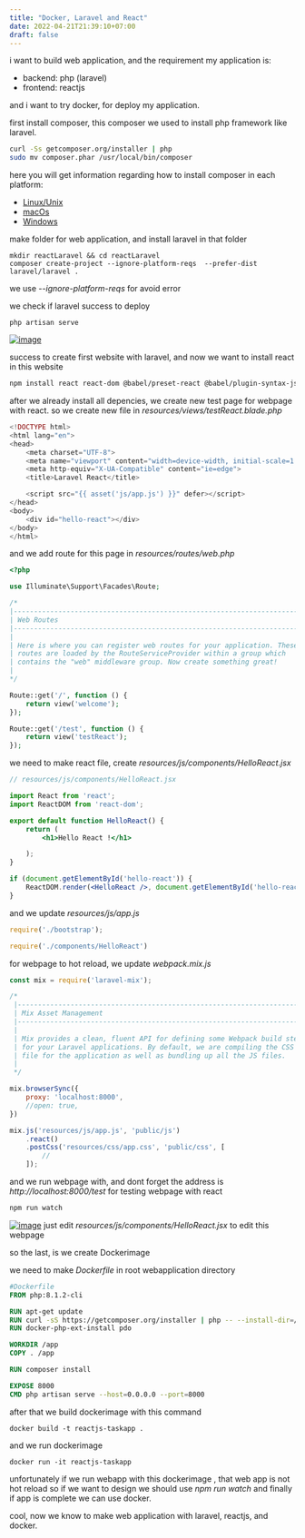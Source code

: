 ```yaml
---
title: "Docker, Laravel and React"
date: 2022-04-21T21:39:10+07:00
draft: false
---
```


i want to build web application, and the requirement my application is:
- backend: php (laravel)
- frontend: reactjs

and i want to try docker, for deploy my application.

first install composer, this composer we used to install php framework like laravel. 
```bash
curl -Ss getcomposer.org/installer | php
sudo mv composer.phar /usr/local/bin/composer
```
here you will get information regarding how to install composer in each platform:
- [Linux/Unix](https://getcomposer.org/doc/00-intro.md#installation-linux-unix-macos)
- [macOs](https://pilsniak.com/install-composer-mac-os/)
- [Windows](https://getcomposer.org/doc/00-intro.md#installation-windows)

make folder for web application, and install laravel in that folder

```
mkdir reactLaravel && cd reactLaravel
composer create-project --ignore-platform-reqs  --prefer-dist laravel/laravel .
```
we use *--ignore-platform-reqs* for avoid error

we check if laravel success to deploy
```
php artisan serve
```

[![image](../../images/Docker-and-laravel/ss1.png)](../../images/Docker-and-laravel/ss1.png)


success to create first website with laravel, and now we want to install react in this website

```bash
npm install react react-dom @babel/preset-react @babel/plugin-syntax-jsx browser-sync-webpack-plugin@latest
```

after we already install all depencies, we create new test page for webpage with react.
so we create new file in *resources/views/testReact.blade.php*
```php
<!DOCTYPE html>
<html lang="en">
<head>
    <meta charset="UTF-8">
    <meta name="viewport" content="width=device-width, initial-scale=1.0">
    <meta http-equiv="X-UA-Compatible" content="ie=edge">
    <title>Laravel React</title>

    <script src="{{ asset('js/app.js') }}" defer></script>
</head>
<body>
    <div id="hello-react"></div>
</body>
</html>
```
and we add route for this page in *resources/routes/web.php*

```php
<?php

use Illuminate\Support\Facades\Route;

/*
|--------------------------------------------------------------------------
| Web Routes
|--------------------------------------------------------------------------
|
| Here is where you can register web routes for your application. These
| routes are loaded by the RouteServiceProvider within a group which
| contains the "web" middleware group. Now create something great!
|
*/

Route::get('/', function () {
    return view('welcome');
});

Route::get('/test', function () {
    return view('testReact');
});

```

we need to make react file, create *resources/js/components/HelloReact.jsx*

```jsx
// resources/js/components/HelloReact.jsx

import React from 'react';
import ReactDOM from 'react-dom';

export default function HelloReact() {
    return (
        <h1>Hello React !</h1>

    );
}

if (document.getElementById('hello-react')) {
    ReactDOM.render(<HelloReact />, document.getElementById('hello-react'));
}
```

and we update *resources/js/app.js*
```js
require('./bootstrap');

require('./components/HelloReact')
```

for webpage to hot reload, we update *webpack.mix.js*
```js
const mix = require('laravel-mix');

/*
 |--------------------------------------------------------------------------
 | Mix Asset Management
 |--------------------------------------------------------------------------
 |
 | Mix provides a clean, fluent API for defining some Webpack build steps
 | for your Laravel applications. By default, we are compiling the CSS
 | file for the application as well as bundling up all the JS files.
 |
 */

mix.browserSync({
    proxy: 'localhost:8000',
    //open: true,
})

mix.js('resources/js/app.js', 'public/js')
    .react()
    .postCss('resources/css/app.css', 'public/css', [
        //
    ]);

```

and we run webpage with, and dont forget the address is *http://localhost:8000/test* for testing webpage with react

```bash
npm run watch
``` 

[![image](../../images/Docker-and-laravel/ss2.png)](../../images/Docker-and-laravel/ss2.png)
just edit *resources/js/components/HelloReact.jsx* to edit this webpage

so the last, is we create Dockerimage

we need to make *Dockerfile* in root webapplication directory
```Dockerfile
#Dockerfile
FROM php:8.1.2-cli

RUN apt-get update
RUN curl -sS https://getcomposer.org/installer | php -- --install-dir=/usr/local/bin --filename=composer
RUN docker-php-ext-install pdo

WORKDIR /app
COPY . /app

RUN composer install

EXPOSE 8000
CMD php artisan serve --host=0.0.0.0 --port=8000
```

after that we build dockerimage with this command
```
docker build -t reactjs-taskapp .
```
and we run dockerimage
```
docker run -it reactjs-taskapp 
```
unfortunately if we run webapp with this dockerimage , that web app is not hot reload so if we want to design we should use *npm run watch* and finally if app is complete we can use docker.

cool, now we know to make web application with laravel, reactjs, and docker. 